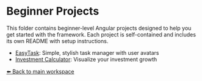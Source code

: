 # Beginner Projects

This folder contains beginner-level Angular projects designed to help you get started with the framework. Each project is self-contained and includes its own README with setup instructions.

- [EasyTask](./EasyTask/README.md): Simple, stylish task manager with user avatars
- [Investment Calculator](./InvestmentCalculator/README.md): Visualize your investment growth

[⬅️ Back to main workspace](../README.md)
